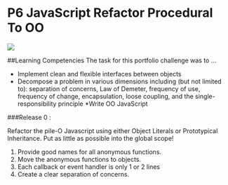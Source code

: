 # P6 JavaScript Refactor Procedural To OO

![](http://i5.minus.com/iiCt74rs9ZWf8.png)

##Learning Competencies
The task for this portfolio challenge was to ...

* Implement clean and flexible interfaces between objects
* Decompose a problem in various dimensions including (but not limited to): separation of concerns, Law of Demeter, frequency of use, frequency of change, encapsulation, loose coupling, and the single-responsibility principle
*Write OO JavaScript

###Release 0 :

Refactor the pile-O Javascript using either Object Literals or Prototypical Inheritance. Put as little as possible into the global scope!

1. Provide good names for all anonymous functions.
2. Move the anonymous functions to objects.
3. Each callback or event handler is only 1 or 2 lines
4. Create a clear separation of concerns.
